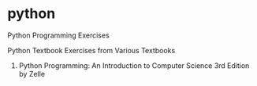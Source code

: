 # python
Python Programming Exercises

Python Textbook Exercises from Various Textbooks

1. Python Programming: An Introduction to Computer Science 3rd Edition by Zelle
